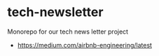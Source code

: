 # tech-newsletter

Monorepo for our tech news letter project

- https://medium.com/airbnb-engineering/latest
